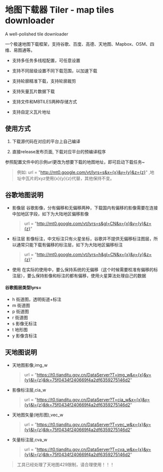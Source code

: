 
# 地图下载器 Tiler - map tiles downloader

A well-polished tile downloader

一个极速地图下载框架，支持谷歌、百度、高德、天地图、Mapbox、OSM、四维、易图通等。

- 支持多任务多线程配置，可任意设置

- 支持不同层级设置不同下载范围，以加速下载

- 支持轮廓精准下载，支持轮廓裁剪

- 支持矢量瓦片数据下载

- 支持文件和MBTILES两种存储方式

- 支持自定义瓦片地址

## 使用方式

1. 下载源代码在对应的平台上自己编译

2. 直接release发布页面, 下载对应平台的预编译程序

参照配置文件中的示例url更改为想要下载的地图地址，即可启动下载任务~
> 例如: url = "http://mt0.google.com/vt/lyrs=s&x={x}&y={y}&z={z}" ,地址中瓦片的xyz使用{x}{y}{z}代替，其他保持不变。

## 谷歌地图说明
- 影像层
  谷歌影像，分有偏移和无偏移两种，下载国内有偏移的影像需要在连接中加地区字段，如下为大陆地区偏移影像
  > url = "http://mt0.google.com/vt/lyrs=s&gl=CN&x={x}&y={y}&z={z}"
- 标注层
  影像标注，中文标注只有火星坐标，谷歌并不提供无偏移标注图层，所以通常只能下载有偏移的标注层，如下为大陆地区偏移标注
  > url = "http://mt0.google.com/vt/lyrs=h&gl=CN&x={x}&y={y}&z={z}"
- 使用
  在实际的使用中，要么保持系统的无偏移（这个时候需要校准有偏移的标注层），要么保持影像和标注的都有偏移，使用火星算法处理自己的数据

#### 谷歌图层类型lyrs=
- h 街道图，透明街道+标注
- m 街道图
- p 街道图
- r 街道图
- s 影像无标注
- t 地形图
- y 影像含标注


## 天地图说明
- 天地图影像,img_w
  > url = "https://t0.tianditu.gov.cn/DataServer?T=img_w&x={x}&y={y}&l={z}&tk=75f0434f240669f4a2df6359275146d2"
- 影像标注层,cia_w
  > url = "https://t0.tianditu.gov.cn/DataServer?T=cia_w&x={x}&y={y}&l={z}&tk=75f0434f240669f4a2df6359275146d2"

- 天地图矢量(地形图),vec_w
  > url = "https://t0.tianditu.gov.cn/DataServer?T=vec_w&x={x}&y={y}&l={z}&tk=75f0434f240669f4a2df6359275146d2"
- 矢量标注层,cva_w
  > url = "https://t0.tianditu.gov.cn/DataServer?T=cva_w&x={x}&y={y}&l={z}&tk=75f0434f240669f4a2df6359275146d2"

> 工具已经处理了天地图429限制，请合理使用！！！